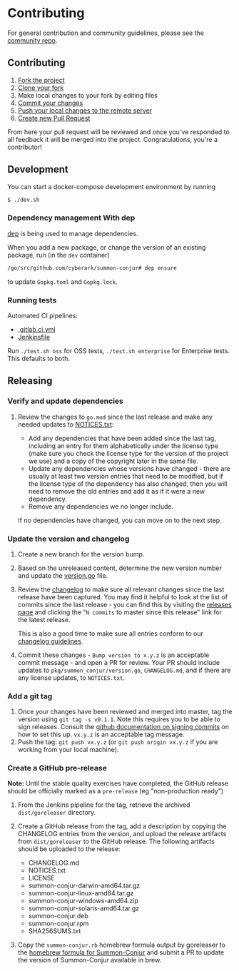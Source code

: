 # Contributing

For general contribution and community guidelines, please see the [community repo](https://github.com/cyberark/community).

## Contributing

1. [Fork the project](https://help.github.com/en/github/getting-started-with-github/fork-a-repo)
2. [Clone your fork](https://help.github.com/en/github/creating-cloning-and-archiving-repositories/cloning-a-repository)
3. Make local changes to your fork by editing files
3. [Commit your changes](https://help.github.com/en/github/managing-files-in-a-repository/adding-a-file-to-a-repository-using-the-command-line)
4. [Push your local changes to the remote server](https://help.github.com/en/github/using-git/pushing-commits-to-a-remote-repository)
5. [Create new Pull Request](https://help.github.com/en/github/collaborating-with-issues-and-pull-requests/creating-a-pull-request-from-a-fork)

From here your pull request will be reviewed and once you've responded to all
feedback it will be merged into the project. Congratulations, you're a
contributor!

## Development

You can start a docker-compose development environment by running

```sh
$ ./dev.sh
```

### Dependency management With dep
[dep](https://golang.github.io/dep/docs/introduction.html) is being used to manage dependencies.

When you add a new package, or change the version of an existing package, run (in the `dev` container)

```sh
/go/src/github.com/cyberark/summon-conjur# dep ensure
```

to update `Gopkg.toml` and `Gopkg.lock`.

### Running tests

Automated CI pipelines:
- [.gitlab.ci.yml](.gitlab.ci.yml)
- [Jenkinsfile](Jenkinsfile)

Run `./test.sh oss` for OSS tests, `./test.sh enterprise` for Enterprise tests.
This defaults to both.

## Releasing

### Verify and update dependencies
1. Review the changes to `go.mod` since the last release and make any needed
   updates to [NOTICES.txt](./NOTICES.txt):
   - Add any dependencies that have been added since the last tag, including
     an entry for them alphabetically under the license type (make sure you
     check the license type for the version of the project we use) and a copy
     of the copyright later in the same file.
   - Update any dependencies whose versions have changed - there are usually at
     least two version entries that need to be modified, but if the license type
     of the dependency has also changed, then you will need to remove the old
     entries and add it as if it were a new dependency.
   - Remove any dependencies we no longer include.

   If no dependencies have changed, you can move on to the next step.

### Update the version and changelog
1. Create a new branch for the version bump.
1. Based on the unreleased content, determine the new version number and update
   the [version.go](pkg/summon_conjur/version.go) file.
1. Review the [changelog](CHANGELOG.md) to make sure all relevant changes since
   the last release have been captured. You may find it helpful to look at the
   list of commits since the last release - you can find this by visiting the
   [releases page](https://github.com/cyberark/summon-conjur/releases) and
   clicking the "`N commits` to master since this release" link for the latest
   release.

   This is also a good time to make sure all entries conform to our
   [changelog guidelines](https://github.com/cyberark/community/blob/master/Conjur/CONTRIBUTING.md#changelog-guidelines).
1. Commit these changes - `Bump version to x.y.z` is an acceptable commit message - and open a PR
   for review. Your PR should include updates to `pkg/summon_conjur/version.go`,
   `CHANGELOG.md`, and if there are any license updates, to `NOTICES.txt`.

### Add a git tag
1. Once your changes have been reviewed and merged into master, tag the version
   using `git tag -s v0.1.1`. Note this requires you to be  able to sign releases.
   Consult the [github documentation on signing commits](https://help.github.com/articles/signing-commits-with-gpg/)
   on how to set this up. `vx.y.z` is an acceptable tag message.
1. Push the tag: `git push vx.y.z` (or `git push origin vx.y.z` if you are working
   from your local machine).

### Create a GitHub pre-release
**Note:** Until the stable quality exercises have completed, the GitHub release
should be officially marked as a `pre-release` (eg "non-production ready")

1. From the Jenkins pipeline for the tag, retrieve the archived `dist/goreleaser`
   directory.
1. Create a GitHub release from the tag, add a description by copying the CHANGELOG entries
   from the version, and upload the release artifacts from `dist/goreleaser`
   to the GitHub release. The following artifacts should be uploaded to the release:
   - CHANGELOG.md
   - NOTICES.txt
   - LICENSE
   - summon-conjur-darwin-amd64.tar.gz
   - summon-conjur-linux-amd64.tar.gz
   - summon-conjur-windows-amd64.zip
   - summon-conjur-solaris-amd64.tar.gz
   - summon-conjur.deb
   - summon-conjur.rpm
   - SHA256SUMS.txt

1. Copy the `summon-conjur.rb` homebrew formula output by goreleaser
   to the [homebrew formula for Summon-Conjur](https://github.com/cyberark/homebrew-tools/blob/master/summon-conjur.rb)
   and submit a PR to update the version of Summon-Conjur available in brew.
